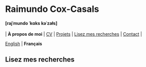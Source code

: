 # Raimundo Cox-Casals
#### [rajˈmundo ˈkɑks kəˈzaɫs]

| **À propos de moi** | [CV](french/cvfr.md) | [Projets](french/projectsfr.md) | [Lisez mes recherches](french/papersfr.md) | [Contact](french/contactfr.md) |

[English](README.md) \| **Français**

## Lisez mes recherches
